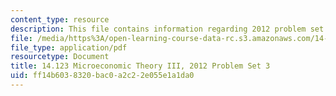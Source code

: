 ```yaml
---
content_type: resource
description: This file contains information regarding 2012 problem set 3.
file: /media/https%3A/open-learning-course-data-rc.s3.amazonaws.com/14-123-microeconomic-theory-iii-spring-2015/ff14b6038320bac0a2c22e055e1a1da0_MIT14_123S15_PSet_3_12.pdf
file_type: application/pdf
resourcetype: Document
title: 14.123 Microeconomic Theory III, 2012 Problem Set 3
uid: ff14b603-8320-bac0-a2c2-2e055e1a1da0
---
```

